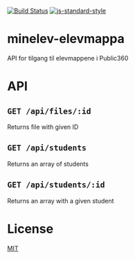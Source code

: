 [![Build Status](https://travis-ci.com/telemark/minelev-elevmappa.svg?branch=master)](https://travis-ci.com/telemark/minelev-elevmappa)
[![js-standard-style](https://img.shields.io/badge/code%20style-standard-brightgreen.svg?style=flat)](https://github.com/feross/standard)

# minelev-elevmappa

API for tilgang til elevmappene i Public360

# API

## ```GET /api/files/:id```

Returns file with given ID

## ```GET /api/students```

Returns an array of students

## ```GET /api/students/:id```

Returns an array with a given student

# License

[MIT](LICENSE)
